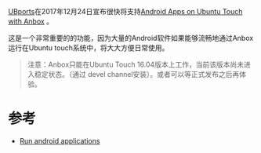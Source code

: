 [UBports](https://ubports.com/)在2017年12月24日宣布很快将支持[Android Apps on Ubuntu Touch with Anbox](https://ubports.com/blog/latest-news-1/post/android-apps-on-ubuntu-touch-with-anbox-107) 。

这是一个非常重要的的功能，因为大量的Android软件如果能够流畅地通过Anbox运行在Ubuntu touch系统中，将大大方便日常使用。

> 注意：Anbox只能在Ubuntu Touch 16.04版本上工作，当前该版本尚未进入稳定状态。（通过 devel channel安装）。或者可以等正式发布之后再体验。

# 参考

* [Run android applications](https://docs.ubports.com/en/latest/userguide/dailyuse/anbox.html)